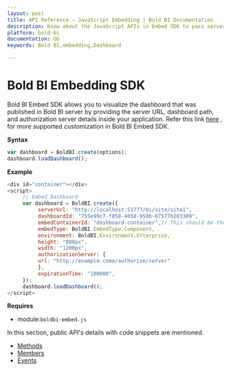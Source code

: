 ```yaml
---
layout: post
title: API Reference – JavaScript Embedding | Bold BI Documentation
description: Know about the JavaScript APIs in Embed SDK to pass server URL, dashboard path, authorization server details for embedding dashboard inside your application.
platform: bold-bi
documentation: UG
keywords: Bold BI,embedding,Dashboard

---
```


# Bold BI Embedding SDK

Bold BI Embed SDK allows you to visualize the dashboard that was published in Bold BI server by providing the server URL, dashboard path, and authorization server details inside your application. Refer this link <a href="https://samples.boldbi.com/embed/" target="_blank">here</a>
 , for more supported customization in Bold BI Embed SDK.

**Syntax**

```js
var dashboard = BoldBI.create(options);
dashboard.loadDashboard();
```

**Example** 
  
```js   
<div id="container"></div> 
<script> 
     // Embed Dashboard 
     var dashboard = BoldBI.create({
          serverUrl: "http://localhost:51777/bi/site/site1",
          dashboardId: "755e99c7-f858-4058-958b-67577b283309",
          embedContainerId: "dashboard-container",// This should be the container id where you want to embed the dashboard
          embedType: BoldBI.EmbedType.Component,
          environment: BoldBI.Environment.Enterprise,
          height: "800px",
          width: "1200px",
          authorizationServer: {
          url: "http://example.come/authorize/server"
          },
          expirationTime: "100000",     
     });
     dashboard.loadDashboard();
</script>
```
    
**Requires**
     

* module:`boldbi-embed.js`

In this section, public API's details with code snippets are mentioned.

* [Methods](/embedding-options/embedding-sdk/embedding-api-reference/methods/)
* [Members](/embedding-options/embedding-sdk/embedding-api-reference/members/)
* [Events](/embedding-options/embedding-sdk/embedding-api-reference/events/)